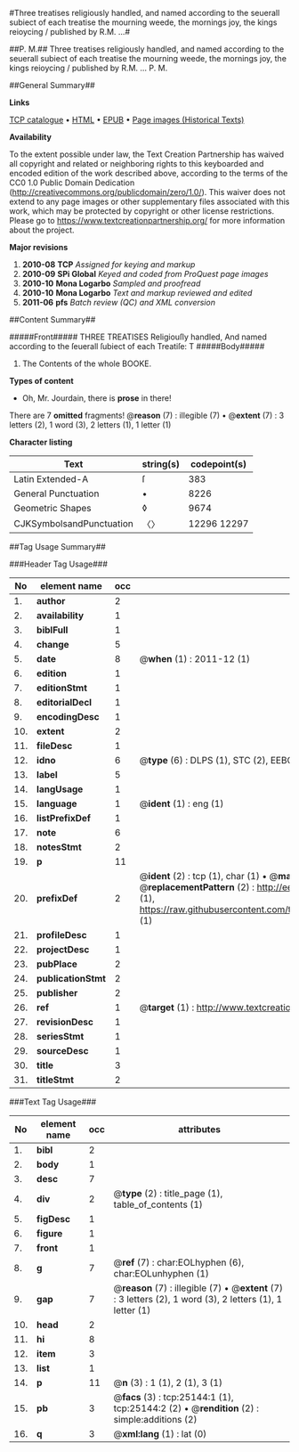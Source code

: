 #Three treatises religiously handled, and named according to the seuerall subiect of each treatise the mourning weede, the mornings joy, the kings reioycing / published by R.M. ...#

##P. M.##
Three treatises religiously handled, and named according to the seuerall subiect of each treatise the mourning weede, the mornings joy, the kings reioycing / published by R.M. ...
P. M.

##General Summary##

**Links**

[TCP catalogue](http://www.ota.ox.ac.uk/tcp/)  • 
[HTML](http://tei.it.ox.ac.uk/tcp/Texts-HTML/free/A06/A06695.html)  • 
[EPUB](http://tei.it.ox.ac.uk/tcp/Texts-EPUB/free/A06/A06695.epub) • 
[Page images (Historical Texts)](https://historicaltexts.jisc.ac.uk/eebo-22140744e)

**Availability**

To the extent possible under law, the Text Creation Partnership has waived all copyright and related or neighboring rights to this keyboarded and encoded edition of the work described above, according to the terms of the CC0 1.0 Public Domain Dedication (http://creativecommons.org/publicdomain/zero/1.0/). This waiver does not extend to any page images or other supplementary files associated with this work, which may be protected by copyright or other license restrictions. Please go to https://www.textcreationpartnership.org/ for more information about the project.

**Major revisions**

1. __2010-08__ __TCP__ *Assigned for keying and markup*
1. __2010-09__ __SPi Global__ *Keyed and coded from ProQuest page images*
1. __2010-10__ __Mona Logarbo__ *Sampled and proofread*
1. __2010-10__ __Mona Logarbo__ *Text and markup reviewed and edited*
1. __2011-06__ __pfs__ *Batch review (QC) and XML conversion*

##Content Summary##

#####Front#####
THREE TREATISES Religiouſly handled, And named according to the ſeuerall ſubiect of each Treatiſe:
T
#####Body#####

1. The Contents of the whole BOOKE.

**Types of content**

  * Oh, Mr. Jourdain, there is **prose** in there!

There are 7 **omitted** fragments! 
 @__reason__ (7) : illegible (7)  •  @__extent__ (7) : 3 letters (2), 1 word (3), 2 letters (1), 1 letter (1)

**Character listing**


|Text|string(s)|codepoint(s)|
|---|---|---|
|Latin Extended-A|ſ|383|
|General Punctuation|•|8226|
|Geometric Shapes|◊|9674|
|CJKSymbolsandPunctuation|〈〉|12296 12297|

##Tag Usage Summary##

###Header Tag Usage###

|No|element name|occ|attributes|
|---|---|---|---|
|1.|__author__|2||
|2.|__availability__|1||
|3.|__biblFull__|1||
|4.|__change__|5||
|5.|__date__|8| @__when__ (1) : 2011-12 (1)|
|6.|__edition__|1||
|7.|__editionStmt__|1||
|8.|__editorialDecl__|1||
|9.|__encodingDesc__|1||
|10.|__extent__|2||
|11.|__fileDesc__|1||
|12.|__idno__|6| @__type__ (6) : DLPS (1), STC (2), EEBO-CITATION (1), OCLC (1), VID (1)|
|13.|__label__|5||
|14.|__langUsage__|1||
|15.|__language__|1| @__ident__ (1) : eng (1)|
|16.|__listPrefixDef__|1||
|17.|__note__|6||
|18.|__notesStmt__|2||
|19.|__p__|11||
|20.|__prefixDef__|2| @__ident__ (2) : tcp (1), char (1)  •  @__matchPattern__ (2) : ([0-9\-]+):([0-9IVX]+) (1), (.+) (1)  •  @__replacementPattern__ (2) : http://eebo.chadwyck.com/downloadtiff?vid=$1&page=$2 (1), https://raw.githubusercontent.com/textcreationpartnership/Texts/master/tcpchars.xml#$1 (1)|
|21.|__profileDesc__|1||
|22.|__projectDesc__|1||
|23.|__pubPlace__|2||
|24.|__publicationStmt__|2||
|25.|__publisher__|2||
|26.|__ref__|1| @__target__ (1) : http://www.textcreationpartnership.org/docs/. (1)|
|27.|__revisionDesc__|1||
|28.|__seriesStmt__|1||
|29.|__sourceDesc__|1||
|30.|__title__|3||
|31.|__titleStmt__|2||


###Text Tag Usage###

|No|element name|occ|attributes|
|---|---|---|---|
|1.|__bibl__|2||
|2.|__body__|1||
|3.|__desc__|7||
|4.|__div__|2| @__type__ (2) : title_page (1), table_of_contents (1)|
|5.|__figDesc__|1||
|6.|__figure__|1||
|7.|__front__|1||
|8.|__g__|7| @__ref__ (7) : char:EOLhyphen (6), char:EOLunhyphen (1)|
|9.|__gap__|7| @__reason__ (7) : illegible (7)  •  @__extent__ (7) : 3 letters (2), 1 word (3), 2 letters (1), 1 letter (1)|
|10.|__head__|2||
|11.|__hi__|8||
|12.|__item__|3||
|13.|__list__|1||
|14.|__p__|11| @__n__ (3) : 1 (1), 2 (1), 3 (1)|
|15.|__pb__|3| @__facs__ (3) : tcp:25144:1 (1), tcp:25144:2 (2)  •  @__rendition__ (2) : simple:additions (2)|
|16.|__q__|3| @__xml:lang__ (1) : lat (0)|
